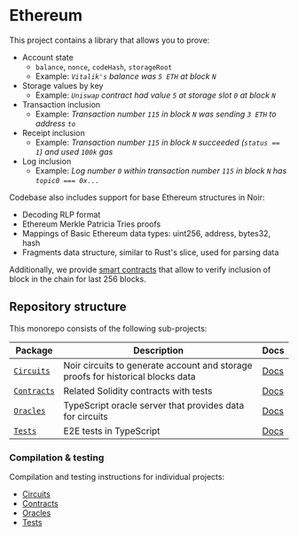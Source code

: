 # Ethereum

This project contains a library that allows you to prove:

- Account state
  - `balance`, `nonce`, `codeHash`, `storageRoot`
  - Example: _`Vitalik's` balance was `5 ETH` at block `N`_
- Storage values by key
  - Example: _`Uniswap` contract had value `5` at storage slot `0` at block `N`_
- Transaction inclusion
  - Example: _Transaction number `115` in block `N` was sending `3 ETH` to address `to`_
- Receipt inclusion
  - Example: _Transaction number `115` in block `N` succeeded (`status == 1`) and used `100k` gas_
- Log inclusion
  - Example: _Log number `0` within transaction number `115` in block `N` has `topic0 === 0x...`_

Codebase also includes support for base Ethereum structures in Noir:

- Decoding RLP format
- Ethereum Merkle Patricia Tries proofs
- Mappings of Basic Ethereum data types: uint256, address, bytes32, hash
- Fragments data structure, similar to Rust's slice, used for parsing data

Additionally, we provide [smart contracts](./ethereum/contracts/src/EthereumHistoryVerifier.sol) that allow to verify inclusion of block in the chain for last 256 blocks.

## Repository structure

This monorepo consists of the following sub-projects:

| Package                       | Description                                                                     | Docs                             |
| ----------------------------- | ------------------------------------------------------------------------------- | -------------------------------- |
| [`Circuits`](./circuits/lib/) | Noir circuits to generate account and storage proofs for historical blocks data | [Docs](./circuits/lib/README.md) |
| [`Contracts`](./contracts/)   | Related Solidity contracts with tests                                           | [Docs](./contracts/README.md)    |
| [`Oracles`](./oracles/)       | TypeScript oracle server that provides data for circuits                        | [Docs](./oracles/README.md)      |
| [`Tests`](./tests/)           | E2E tests in TypeScript                                                         | [Docs](./tests/README.md)        |

### Compilation & testing

Compilation and testing instructions for individual projects:

- [Circuits](./circuits/lib/README.md#compilation)
- [Contracts](./contracts/README.md#build)
- [Oracles](./oracles/README.md#testing)
- [Tests](./tests/README.md#running-e2e-tests)
